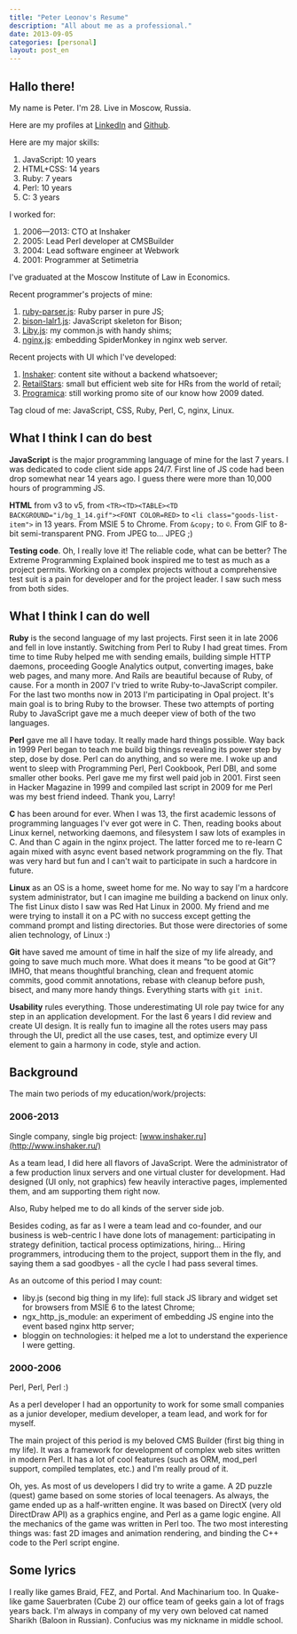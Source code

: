 ```yaml
---
title: "Peter Leonov's Resume"
description: "All about me as a professional."
date: 2013-09-05
categories: [personal]
layout: post_en
---
```


## Hallo there!

My name is Peter. I'm 28. Live in Moscow, Russia.

Here are my profiles at [LinkedIn](http://www.linkedin.com/in/peterleonov) and [Github](https://github.com/kung-fu-tzu).

Here are my major skills:

1. JavaScript: 10 years
2. HTML+CSS: 14 years
3. Ruby: 7 years
4. Perl: 10 years
5. C: 3 years

I worked for:

1. 2006—2013: CTO at Inshaker
2. 2005: Lead Perl developer at CMSBuilder
3. 2004: Lead software engineer at Webwork
4. 2001: Programmer at Setimetria

I've graduated at the Moscow Institute of Law in Economics.

Recent programmer's projects of mine:

1. [ruby-parser.js](https://github.com/kung-fu-tzu/ruby-parser.js): Ruby parser in pure JS;
2. [bison-lalr1.js](https://github.com/kung-fu-tzu/bison-lalr1.js): JavaScript skeleton for Bison;
3. [Liby.js](https://github.com/kung-fu-tzu/liby): my common.js with handy shims;
4. [nginx.js](https://github.com/kung-fu-tzu/ngx_http_js_module): embedding SpiderMonkey in nginx web server.

Recent projects with UI which I've developed:

1. [Inshaker](http://www.inshaker.ru/): content site without a backend whatsoever;
2. [RetailStars](http://www.retailstars.ru/): small but efficient web site for HRs from the world of retail;
3. [Programica](http://www.programica.ru/light): still working promo site of our know how 2009 dated.

Tag cloud of me: JavaScript, CSS, Ruby, Perl, C, nginx, Linux.


## What I think I can do best

**JavaScript** is the major programming language of mine for the last 7 years. I was dedicated to code client side apps 24/7. First line of JS code had been drop somewhat near 14 years ago. I guess there were more than 10,000 hours of programming JS.

**HTML** from v3 to v5, from `<TR><TD><TABLE><TD BACKGROUND="i/bg_1_14.gif"><FONT COLOR=RED>` to `<li class="goods-list-item">` in 13 years. From MSIE 5 to Chrome. From `&copy;` to `©`. From GIF to 8-bit semi-transparent PNG. From JPEG to… JPEG ;)

**Testing code**. Oh, I really love it! The reliable code, what can be better? The Extreme Programming Explained book inspired me to test as much as a project permits. Working on a complex projects without a comprehensive test suit is a pain for developer and for the project leader. I saw such mess from both sides.



## What I think I can do well

**Ruby** is the second language of my last projects. First seen it in late 2006 and fell in love instantly. Switching from Perl to Ruby I had great times. From time to time Ruby helped me with sending emails, building simple HTTP daemons, proceeding Google Analytics output, converting images, bake web pages, and many more. And Rails are beautiful because of Ruby, of cause. For a month in 2007 I'v tried to write Ruby-to-JavaScript compiler. For the last two months now in 2013 I'm participating in Opal project. It's main goal is to bring Ruby to the browser. These two attempts of porting Ruby to JavaScript gave me a much deeper view of both of the two languages.

**Perl** gave me all I have today. It really made hard things possible. Way back in 1999 Perl began to teach me build big things revealing its power step by step, dose by dose. Perl can do anything, and so were me. I woke up and went to sleep with Programming Perl, Perl Cookbook, Perl DBI, and some smaller other books. Perl gave me my first well paid job in 2001. First seen in Hacker Magazine in 1999 and compiled last script in 2009 for me Perl was my best friend indeed. Thank you, Larry!

**C** has been around for ever. When I was 13, the first academic lessons of programming languages I'v ever got were in C. Then, reading books about Linux kernel, networking daemons, and filesystem I saw lots of examples in C. And than C again in the nginx project. The latter forced me to re-learn C again mixed with async event based network programming on the fly. That was very hard but fun and I can't wait to participate in such a hardcore in future.

**Linux** as an OS is a home, sweet home for me. No way to say I'm a hardcore system administrator, but I can imagine me building a backend on linux only. The fist Linux disto I saw was Red Hat Linux in 2000. My friend and me were trying to install it on a PC with no success except getting the command prompt and listing directories. But those were directories of some alien technology, of Linux :)

**Git** have saved me amount of time in half the size of my life already, and going to save much much more. What does it means “to be good at Git”? IMHO, that means thoughtful branching, clean and frequent atomic commits, good commit annotations, rebase with cleanup before push, bisect, and many more handy things. Everything starts with `git init`.

**Usability** rules everything. Those underestimating UI role pay twice for any step in an application development. For the last 6 years I did review and create UI design. It is really fun to imagine all the rotes users may pass through the UI, predict all the use cases, test, and optimize every UI element to gain a harmony in code, style and action.



## Background

The main two periods of my education/work/projects:

### 2006-2013

Single company, single big project: [www.inshaker.ru](http://www.inshaker.ru/)

As a team lead, I did here all flavors of JavaScript. Were the administrator of a few production linux servers and one virtual cluster for development. Had designed (UI only, not graphics) few heavily interactive pages, implemented them, and am supporting them right now.

Also, Ruby helped me to do all kinds of the server side job.

Besides coding, as far as I were a team lead and co-founder, and our business is web-centric I have done lots of management: participating in strategy definition, tactical process optimizations, hiring… Hiring programmers, introducing them to the project, support them in the fly, and saying them a sad goodbyes - all the cycle I had pass several times.

As an outcome of this period I may count:

 - liby.js (second big thing in my life): full stack JS library and widget set for browsers from MSIE 6 to the latest Chrome;
 - ngx_http_js_module: an experiment of embedding JS engine into the event based nginx http server;
 - bloggin on technologies: it helped me a lot to understand the experience I were getting.

### 2000-2006

Perl, Perl, Perl :)

As a perl developer I had an opportunity to work for some small companies as a junior developer, medium developer, a team lead, and work for for myself.

The main project of this period is my beloved CMS Builder (first big thing in my life). It was a framework for development of complex web sites written in modern Perl. It has a lot of cool features (such as ORM, mod_perl support, compiled templates, etc.) and I'm really proud of it.

Oh, yes. As most of us developers I did try to write a game. A 2D puzzle (quest) game based on some stories of local teenagers. As always, the game ended up as a half-written engine. It was based on DirectX (very old DirectDraw API) as a graphics engine, and Perl as a game logic engine. All the mechanics of the game was written in Perl too. The two most interesting things was: fast 2D images and animation rendering, and binding the C++ code to the Perl script engine.

## Some lyrics

I really like games Braid, FEZ, and Portal. And Machinarium too.
In Quake-like game Sauerbraten (Cube 2) our office team of geeks gain a lot of frags years back.
I'm always in company of my very own beloved cat named Sharikh (Baloon in Russian). Confucius was my nickname in middle school.

